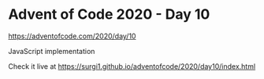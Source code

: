 # Advent of Code 2020 - Day 10

https://adventofcode.com/2020/day/10

JavaScript implementation

Check it live at https://surgi1.github.io/adventofcode/2020/day10/index.html